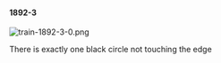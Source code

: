 #### 1892-3
![train-1892-3-0.png](https://github.com/lil-lab/nlvr/raw/master/nlvr/train/images/75/train-1892-3-0.png "train-1892-3-0.png")

There is exactly one black circle not touching the edge